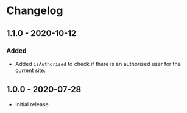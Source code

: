 # Changelog

## 1.1.0 - 2020-10-12

### Added

- Added `isAuthorised` to check if there is an authorised user for the current site.

## 1.0.0 - 2020-07-28

- Initial release.
